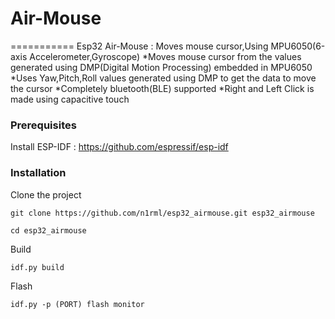 # Air-Mouse
===========
Esp32 Air-Mouse : Moves mouse cursor,Using MPU6050(6-axis Accelerometer,Gyroscope)
*Moves mouse cursor from the values generated using DMP(Digital Motion Processing) embedded in MPU6050
*Uses Yaw,Pitch,Roll values generated using DMP to get the data to move the cursor
*Completely bluetooth(BLE) supported
*Right and Left Click is made using capacitive touch


### Prerequisites
Install ESP-IDF : https://github.com/espressif/esp-idf

### Installation
Clone the project
```
git clone https://github.com/n1rml/esp32_airmouse.git esp32_airmouse

cd esp32_airmouse
```
Build
```
idf.py build
```
Flash
```
idf.py -p (PORT) flash monitor

```
